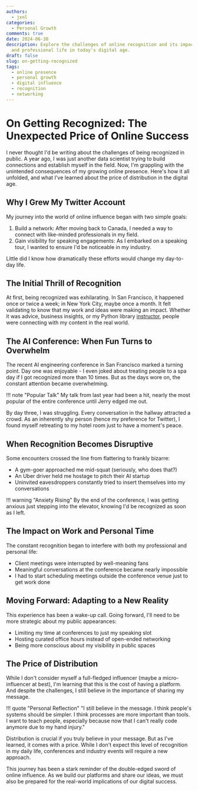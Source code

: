 ```yaml
---
authors:
  - jxnl
categories:
  - Personal Growth
comments: true
date: 2024-06-30
description: Explore the challenges of online recognition and its impact on personal
  and professional life in today's digital age.
draft: false
slug: on-getting-recognized
tags:
  - online presence
  - personal growth
  - digital influence
  - recognition
  - networking
---
```


# On Getting Recognized: The Unexpected Price of Online Success

I never thought I'd be writing about the challenges of being recognized in public. A year ago, I was just another data scientist trying to build connections and establish myself in the field. Now, I'm grappling with the unintended consequences of my growing online presence. Here's how it all unfolded, and what I've learned about the price of distribution in the digital age.

<!-- more -->

## Why I Grew My Twitter Account

My journey into the world of online influence began with two simple goals:

1. Build a network: After moving back to Canada, I needed a way to connect with like-minded professionals in my field.
2. Gain visibility for speaking engagements: As I embarked on a speaking tour, I wanted to ensure I'd be noticeable in my industry.

Little did I know how dramatically these efforts would change my day-to-day life.

## The Initial Thrill of Recognition

At first, being recognized was exhilarating. In San Francisco, it happened once or twice a week; in New York City, maybe once a month. It felt validating to know that my work and ideas were making an impact. Whether it was advice, business insights, or my Python library [instructor](https://useinstructor.com), people were connecting with my content in the real world.

## The AI Conference: When Fun Turns to Overwhelm

The recent AI engineering conference in San Francisco marked a turning point. Day one was enjoyable - I even joked about treating people to a spa day if I got recognized more than 10 times. But as the days wore on, the constant attention became overwhelming.

!!! note "Popular Talk"
My talk from last year had been a hit, nearly the most popular of the entire conference until Jerry edged me out.

By day three, I was struggling. Every conversation in the hallway attracted a crowd. As an inherently shy person (hence my preference for Twitter), I found myself retreating to my hotel room just to have a moment's peace.

## When Recognition Becomes Disruptive

Some encounters crossed the line from flattering to frankly bizarre:

- A gym-goer approached me mid-squat (seriously, who does that?)
- An Uber driver held me hostage to pitch their AI startup
- Uninvited eavesdroppers constantly tried to insert themselves into my conversations

!!! warning "Anxiety Rising"
By the end of the conference, I was getting anxious just stepping into the elevator, knowing I'd be recognized as soon as I left.

## The Impact on Work and Personal Time

The constant recognition began to interfere with both my professional and personal life:

- Client meetings were interrupted by well-meaning fans
- Meaningful conversations at the conference became nearly impossible
- I had to start scheduling meetings outside the conference venue just to get work done

## Moving Forward: Adapting to a New Reality

This experience has been a wake-up call. Going forward, I'll need to be more strategic about my public appearances:

- Limiting my time at conferences to just my speaking slot
- Hosting curated office hours instead of open-ended networking
- Being more conscious about my visibility in public spaces

## The Price of Distribution

While I don't consider myself a full-fledged influencer (maybe a micro-influencer at best), I'm learning that this is the cost of having a platform. And despite the challenges, I still believe in the importance of sharing my message.

!!! quote "Personal Reflection"
"I still believe in the message. I think people's systems should be simpler. I think processes are more important than tools. I want to teach people, especially because now that I can't really code anymore due to my hand injury."

Distribution is crucial if you truly believe in your message. But as I've learned, it comes with a price. While I don't expect this level of recognition in my daily life, conferences and industry events will require a new approach.

This journey has been a stark reminder of the double-edged sword of online influence. As we build our platforms and share our ideas, we must also be prepared for the real-world implications of our digital success.
